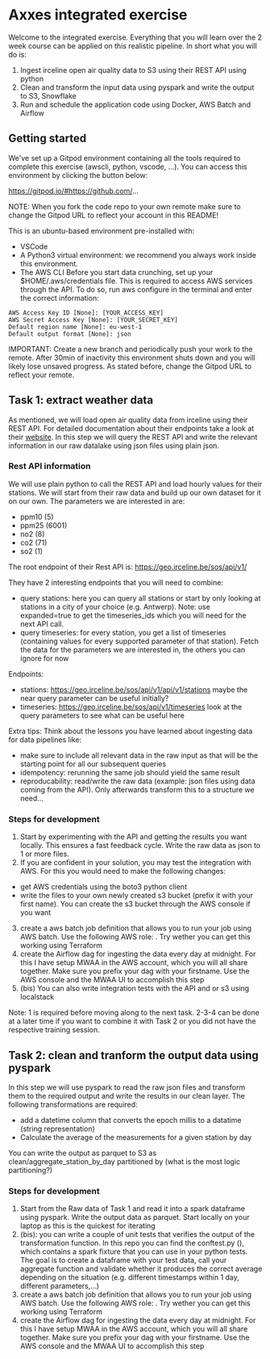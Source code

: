 # Axxes integrated exercise

Welcome to the integrated exercise. Everything that you will learn over the 2 week course can be applied on this realistic pipeline.
In short what you will do is:
1. Ingest irceline open air quality data to S3 using their REST API using python
2. Clean and transform the input data using pyspark and write the output to S3, Snowflake
3. Run and schedule the application code using Docker, AWS Batch and Airflow

## Getting started

We've set up a Gitpod environment containing all the tools required to complete this exercise (awscli, python, vscode, ...). You can access this environment by clicking the button below:

https://gitpod.io/#https://github.com/...

NOTE: When you fork the code repo to your own remote make sure to change the Gitpod URL to reflect your account in this README!

This is an ubuntu-based environment pre-installed with:

- VSCode
- A Python3 virtual environment: we recommend you always work inside this environment.
- The AWS CLI
Before you start data crunching, set up your $HOME/.aws/credentials file. This is required to access AWS services through the API. To do so, run aws configure in the terminal and enter the correct information:

```
AWS Access Key ID [None]: [YOUR_ACCESS_KEY]
AWS Secret Access Key [None]: [YOUR_SECRET_KEY]
Default region name [None]: eu-west-1
Default output format [None]: json
```
IMPORTANT: Create a new branch and periodically push your work to the remote. After 30min of inactivity this environment shuts down and you will likely lose unsaved progress. As stated before, change the Gitpod URL to reflect your remote.

## Task 1: extract weather data

As mentioned, we will load open air quality data from irceline using their REST API. For detailed documentation about their endpoints take a look at their [website](https://www.irceline.be/en/documentation/open-data). In this step we will query the REST API and write the relevant information in our raw datalake using json files using plain json.

### Rest API information
We will use plain python to call the REST API and load hourly values for their stations. We will start from their raw data and build up our own dataset for it on our own.
The parameters we are interested in are:
- ppm10 (5)
- ppm25 (6001)
- no2 (8)
- co2 (71)
- so2 (1)

The root endpoint of their Rest API is: https://geo.irceline.be/sos/api/v1/

They have 2 interesting endpoints that you will need to combine:
- query stations: here you can query all stations or start by only looking at stations in a city of your choice (e.g. Antwerp). Note: use expanded=true to get the timeseries_ids which you will need for the next API call.
- query timeseries: for every station, you get a list of timeseries (containing values for every supported parameter of that station). Fetch the data for the parameters we are interested in, the others you can ignore for now

Endpoints:
- stations: https://geo.irceline.be/sos/api/v1/api/v1/stations maybe the near query parameter can be useful initially?
- timeseries: https://geo.irceline.be/sos/api/v1/timeseries look at the query parameters to see what can be useful here

Extra tips:
Think about the lessons you have learned about ingesting data for data pipelines like:
- make sure to include all relevant data in the raw input as that will be the starting point for all our subsequent queries
- idempotency: rerunning the same job should yield the same result
- reproducability: read/write the raw data (example: json files using data coming from the API). Only afterwards transform this to a structure we need...

### Steps for development

1. Start by experimenting with the API and getting the results you want locally. This ensures a fast feedback cycle. Write the raw data as json to 1 or more files.
2. If you are confident in your solution, you may test the integration with AWS. For this you would need to make the following changes:
- get AWS credentials using the boto3 python client
- write the files to your own newly created s3 bucket (prefix it with your first name). You can create the s3 bucket through the AWS console if you want
3. create a aws batch job definition that allows you to run your job using AWS batch. Use the following AWS role: <TODO>. Try wether you can get this working using Terraform
4. create the Airflow dag for ingesting the data every day at midnight. For this I have setup MWAA in the AWS account, which you will all share together. Make sure you prefix your dag with your firstname. Use the AWS console and the MWAA UI to accomplish this step
5. (bis) You can also write integration tests with the API and or s3 using localstack

Note: 1 is required before moving along to the next task. 2-3-4 can be done at a later time if you want to combine it with Task 2 or you did not have the respective training session.

## Task 2: clean and tranform the output data using pyspark
In this step we will use pyspark to read the raw json files and transform them to the required output and write the results in our clean layer.
The following transformations are required:
- add a datetime column that converts the epoch millis to a datatime (string representation)
- Calculate the average of the measurements for a given station by day

You can write the output as parquet to S3 as clean/aggregate_station_by_day partitioned by (what is the most logic partitioning?)

### Steps for development
1. Start from the Raw data of Task 1 and read it into a spark dataframe using pyspark. Write the output data as parquet. Start locally on your laptop as this is the quickest for iterating
2. (bis): you can write a couple of unit tests that verifies the output of the transformation function. In this repo you can find the conftest.py (<TODO>), which contains a spark fixture that you can use in your python tests. The goal is to create a dataframe with your test data, call your aggregate function and validate whether it produces the correct average depending on the situation (e.g. different timestamps within 1 day, different parameters,...)
3. create a aws batch job definition that allows you to run your job using AWS batch. Use the following AWS role: <TODO>. Try wether you can get this working using Terraform
4. create the Airflow dag for ingesting the data every day at midnight. For this I have setup MWAA in the AWS account, which you will all share together. Make sure you prefix your dag with your firstname. Use the AWS console and the MWAA UI to accomplish this step

